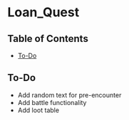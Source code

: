 # Loan_Quest

## Table of Contents
* [To-Do](#to-do)

## To-Do

* Add random text for pre-encounter
* Add battle functionality
* Add loot table